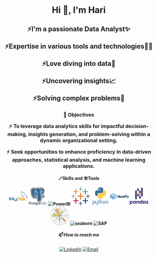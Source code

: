 <h1 align="center">Hi 👋, I'm Hari</h1>

<h2 align="center">
  
⚡️I'm a passionate Data Analyst✨

⚡️Expertise in various tools and technologies👨‍💻
  
⚡️Love diving into data🧠
  
⚡️Uncovering insights📈
  
⚡️Solving complex problems🚀

</h2>

<h3 align="center"> 🎯 Objectives 

⚡️ To leverage data analytics skills for impactful decision-making, insights generation, and problem-solving within a dynamic organizational setting.

⚡️ Seek opportunities to enhance proficiency in data-driven approaches, statistical analysis, and machine learning applications.
</h3>


<h4 align="center"> 🪄Skills and 🛠Tools


<img src="https://github.com/devicons/devicon/blob/master/icons/mysql/mysql-original-wordmark.svg" title="MySQL"  alt="MySQL" width="60" height="60"/>      <img src="https://github.com/devicons/devicon/blob/master/icons/postgresql/postgresql-original-wordmark.svg" title="PostgreSQL" alt="PostgreSQL" width="60" height="60"/>      <img src="https://github.com/microsoft/PowerBI-Icons/blob/main/PNG/Desktop.png" title="PowerBI" alt="PowerBI" width="60" height="60"/>      <img src="https://raw.githubusercontent.com/mrankitgupta/mrankitgupta/a768d6bf0a001f03327578ae12f8867e4056cbaf/tableau-software.svg" alt="tableau" width="60" height="60"/>      <img src="https://github.com/devicons/devicon/blob/master/icons/python/python-original-wordmark.svg" title="Python" alt="Python" width="60" height="60"/>      <img src="https://github.com/devicons/devicon/blob/master/icons/numpy/numpy-original-wordmark.svg" title="Numpy" alt="Numpy" width="60" height="60"/>      <img src="https://github.com/devicons/devicon/blob/master/icons/pandas/pandas-original-wordmark.svg" title="Pandas" alt="Pandas" width="60" height="60"/>      <img src="https://raw.githubusercontent.com/mrankitgupta/mrankitgupta/1331979c3208a15be2c2a6177ffc38ced3d6b434/Matplotlib_icon.svg" alt="matplotlib" width="60" height="60"/>      <img src="https://seaborn.pydata.org/_images/logo-mark-lightbg.svg" alt="seaborn" width="60" height="60"/>     <img src="https://img.icons8.com/?size=100&id=38192&format=png&color=000000" alt="SAP" width="60" height="60"/>

</h4>

<h5 align="center">📫 How to reach me </h5>
<p align="center">
  <a href="www.linkedin.com/in/harishankar268"><img src="https://img.shields.io/badge/LinkedIn-0077B5?style=for-the-badge&logo=linkedin&logoColor=white" alt="LinkedIn"/></a>
  <a href="mailto:harishankar.r0526@gmail.com"><img src="https://img.shields.io/badge/Email-D14836?style=for-the-badge&logo=gmail&logoColor=white" alt="Email"/></a>
</p>

